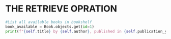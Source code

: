 # THE RETRIEVE OPRATION

```python
#List all available books in bookshelf
book_available = Book.objects.get(id=1)
print(f"{self.title} by {self.author}, published in {self.publication_year})

```